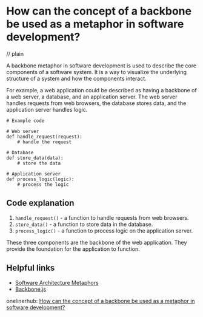 # How can the concept of a backbone be used as a metaphor in software development?
// plain

A backbone metaphor in software development is used to describe the core components of a software system. It is a way to visualize the underlying structure of a system and how the components interact.

For example, a web application could be described as having a backbone of a web server, a database, and an application server. The web server handles requests from web browsers, the database stores data, and the application server handles logic.

```
# Example code

# Web server
def handle_request(request):
    # handle the request

# Database
def store_data(data):
    # store the data

# Application server
def process_logic(logic):
    # process the logic
```

## Code explanation


1. `handle_request()` - a function to handle requests from web browsers.
2. `store_data()` - a function to store data in the database.
3. `process_logic()` - a function to process logic on the application server.

These three components are the backbone of the web application. They provide the foundation for the application to function.

## Helpful links

- [Software Architecture Metaphors](https://www.oreilly.com/library/view/software-architecture-patterns/9781492043132/ch04.html)
- [Backbone.js](https://backbonejs.org/)

onelinerhub: [How can the concept of a backbone be used as a metaphor in software development?](https://onelinerhub.com/backbone.js/how-can-the-concept-of-a-backbone-be-used-as-a-metaphor-in-software-development)